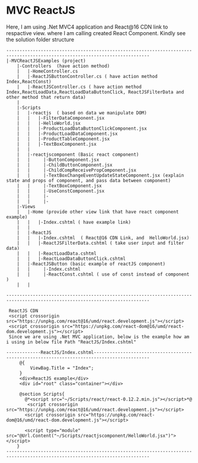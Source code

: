 # MVC ReactJS
Here, I am using .Net MVC4 application and  React@16 CDN link to respactive view. where I am calling created React Component.
Kindly see the solution folder structure
	
	----------------------------------------------------------------------------------------------------------------------------
	|-MVCReactJSExamples (project)
		|-Controllers  (have action method)
		|   |-HomeController.cs
		|   |-ReactJSButtonController.cs ( have action method Index,ReactConst)
		|   |-ReactJSController.cs ( have action method Index,ReactLoadData,ReactLoadDataButtonClick, ReactJSFilterData and other method that return data)
		|
		|-Scripts
		|   |-reactjs  ( based on data we manipulate DOM)
		|   |   |-FilterDataComponent.jsx
		|   |   |-HelloWorld.jsx
		|   |   |-ProductLoadDataButtonClickComponent.jsx
		|   |   |-ProductLoadDataComponent.jsx
		|   |   |-ProductTableComponent.jsx
		|   |   |-TextBoxComponent.jsx
		|   | 
		|   |-reactjscomponent (Basic react component)
		|   |     |-ButtonComponent.jsx
		|   |     |-ChildButtonComponent.jsx
		|   |     |-ChildCompReceivePropComponent.jsx
		|   |     |-TextBoxChangeEventUpdateStateComponent.jsx (explain state and props of component, and pass data between component)
		|   |     |-TextBoxComponent.jsx
		|   |     |-UseConstComponent.jsx
		|   |     |- 
		|   |     |- 
		|-Views
		|	|-Home (provide other view link that have react component example)
		|   |	|-Index.cshtml ( have example link)
		|   |	 
		|   |-ReactJS
		|   |   |-Index.cshtml  ( React@16 CDN Link, and  HelloWorld.jsx)
		|   |	|-ReactJSFilterData.cshtml ( take user input and filter data)
		|   |	|-ReactLoadData.cshtml  
		|   |	|-ReactLoadDataButtonClick.cshtml  
		|   |-ReactJSButton (basic example of reactJS component)
		|   |     |-Index.cshtml  
		|   |     |-ReactConst.cshtml ( use of const instead of component  )
		|   |

	----------------------------------------------------------------------------------------------------------------------------

     ReactJS CDN
     <script crossorigin src="https://unpkg.com/react@16/umd/react.development.js"></script>
     <script crossorigin src="https://unpkg.com/react-dom@16/umd/react-dom.development.js"></script>
     Since we are using .Net MVC application, below is the example how am i using in below file Path "ReactJS/Index.cshtml"
	
	-------------ReactJS/Index.cshtml-------------------------------------------------------------------------------------------
 	     @{
 	         ViewBag.Title = "Index";
 	     }
 	     <div>ReactJS example</div>
 	     <div id="root" class="container"></div>

 	     @section Scripts{
   	       @*<script src="~/Scripts/react/react-0.12.2.min.js"></script>*@
  	        <script crossorigin src="https://unpkg.com/react@16/umd/react.development.js"></script>
   	       <script crossorigin src="https://unpkg.com/react-dom@16/umd/react-dom.development.js"></script>
 		
   	       <script type="module" src="@Url.Content("~/Scripts/reactjscomponent/HelloWorld.jsx")"></script> 
  	    }    
	----------------------------------------------------------------------------------------------------------------------------

